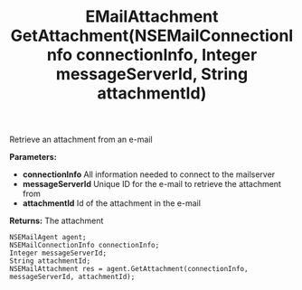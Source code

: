 ﻿---
uid: crmscript_ref_NSEMailAgent_GetAttachment
title: EMailAttachment GetAttachment(NSEMailConnectionInfo connectionInfo, Integer messageServerId, String attachmentId)
intellisense: NSEMailAgent.GetAttachment
keywords: NSEMailAgent, GetAttachment
so.topic: reference
---

Retrieve an attachment from an e-mail

**Parameters:**
 - **connectionInfo** All information needed to connect to the mailserver
 - **messageServerId** Unique ID for the e-mail to retrieve the attachment from
 - **attachmentId** Id of the attachment in the e-mail

**Returns:** The attachment

```crmscript
NSEMailAgent agent;
NSEMailConnectionInfo connectionInfo;
Integer messageServerId;
String attachmentId;
NSEMailAttachment res = agent.GetAttachment(connectionInfo, messageServerId, attachmentId);
```

